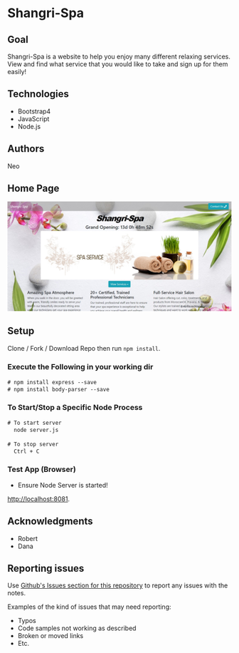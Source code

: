 # Shangri-Spa

## Goal
  Shangri-Spa is a website to help you enjoy many different relaxing services. View and find what service that you would like to take and sign up for them easily!
  
## Technologies
 * Bootstrap4
 * JavaScript
 * Node.js
  
## Authors
  Neo
  
## Home Page
![SpaSpa](https://github.com/NghiaVu1010/RelaxingSpa/blob/master/public/images/homescreen.jpg)

## Setup
Clone / Fork / Download Repo then run ```npm install```.

### Execute the Following in your working dir
``` 
# npm install express --save
# npm install body-parser --save
```

### To Start/Stop a Specific Node Process
```
# To start server
  node server.js

# To stop server
  Ctrl + C
```
### Test App (Browser)
+ Ensure Node Server is started! 

[http://localhost:8081](http://localhost:8081).

## Acknowledgments

* Robert
* Dana

## Reporting issues
Use [Github's Issues section for this repository](https://github.com/NghiaVu1010/LearningIsFun/issues) to report any issues with the notes.

Examples of the kind of issues that may need reporting:
+ Typos
+ Code samples not working as described
+ Broken or moved links
+ Etc.
